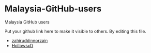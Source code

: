 # Malaysia-GitHub-users
Malaysia GitHub users

Put your github link here to make it visible to others. By editing this file.  

* [zahiruddinnorzain](https://github.com/zahiruddinnorzain/)  
* [HollowsxD](https://github.com/hollowsxd/)  
